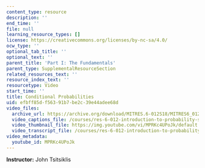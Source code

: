 ```yaml
---
content_type: resource
description: ''
end_time: ''
file: null
learning_resource_types: []
license: https://creativecommons.org/licenses/by-nc-sa/4.0/
ocw_type: ''
optional_tab_title: ''
optional_text: ''
parent_title: 'Part I: The Fundamentals'
parent_type: SupplementalResourceSection
related_resources_text: ''
resource_index_text: ''
resourcetype: Video
start_time: ''
title: Conditional Probabilities
uid: efbff85d-f563-91b7-be2c-39e44adee68d
video_files:
  archive_url: https://archive.org/download/MITRES.6-012S18/MITRES6_012S18_L02-02_300k.mp4
  video_captions_file: /courses/res-6-012-introduction-to-probability-spring-2018/7b7362025dc45ddd84337cc7744c1dac_MPRKc4UPoJk.vtt
  video_thumbnail_file: https://img.youtube.com/vi/MPRKc4UPoJk/default.jpg
  video_transcript_file: /courses/res-6-012-introduction-to-probability-spring-2018/0c1ffb4da9a5e04b0277fab2032f8c2d_MPRKc4UPoJk.pdf
video_metadata:
  youtube_id: MPRKc4UPoJk
---
```


**Instructor:** John Tsitsiklis

